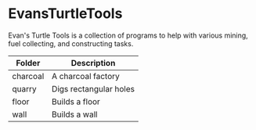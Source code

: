 # EvansTurtleTools
Evan's Turtle Tools is a collection of programs to help with various mining, fuel collecting, and constructing tasks.

| Folder        | Description                          |
| ------------- |--------------------------------------|
| charcoal      | A charcoal factory                   |
| quarry        | Digs rectangular holes               |
| floor         | Builds a floor                       |
| wall          | Builds a wall                        |
